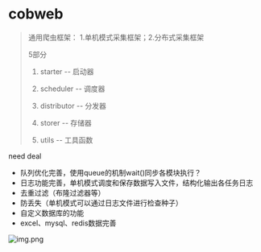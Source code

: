# cobweb

> 通用爬虫框架： 1.单机模式采集框架；2.分布式采集框架
> 
>  5部分
>  
> 1. starter -- 启动器
> 
> 2. scheduler -- 调度器
> 
> 3. distributor -- 分发器
> 
> 4. storer -- 存储器
> 
> 5. utils -- 工具函数
> 

need deal
- 队列优化完善，使用queue的机制wait()同步各模块执行？
- 日志功能完善，单机模式调度和保存数据写入文件，结构化输出各任务日志
- 去重过滤（布隆过滤器等）
- 防丢失（单机模式可以通过日志文件进行检查种子）
- 自定义数据库的功能
- excel、mysql、redis数据完善


![img.png](https://image-luyuan.oss-cn-hangzhou.aliyuncs.com/image/D2388CDC-B9E5-4CE4-9F2C-7D173763B6A8.png)
